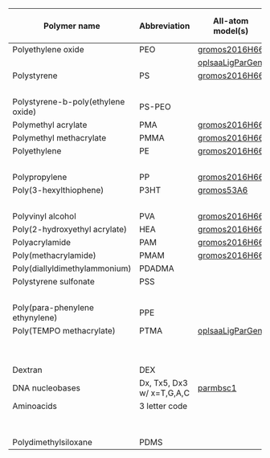 
| Polymer name                  | Abbreviation            | All-atom model(s)                                                     | Coarse-grained model(s)                               |
|-------------------------------|-------------------------|-----------------------------------------------------------------------|-------------------------------------------------------|
|Polyethylene oxide             |PEO                      |[gromos2016H66](polyply/data/2016H66/polyether_blocks.ff)              | [martini2](polyply/data/martini2/PEO.martini.2.itp)   |
|                               |                         |[oplsaaLigParGen](polyply/data/oplsaaLigParGen/PEO.oplsaa.LigParGen.ff)| [martini3](polyply/data/martini3/PEO.martini3.ff)     |
|Polystyrene                    |PS                       |[gromos2016H66](polyply/data/2016H66/polyvinyl_blocks.ff)              | [martini2](polyply/data/martini2/PS.martini.2.itp)    |
|                               |                         |                                                                       | [martini3](polyply/data/martini3/PS.martini3.ff)      |
|Polystyrene-b-poly(ethylene oxide)|PS-PEO                |                                                                       | [martini3](polyply/data/martini3/PS_PEO_link.ff)      |
|Polymethyl acrylate            |PMA                      |[gromos2016H66](polyply/data/2016H66/polyvinyl_blocks.ff)              | [martini3](polyply/data/martini3/PMA.martini3.ff)     |
|Polymethyl methacrylate        |PMMA                     |[gromos2016H66](polyply/data/2016H66/polyvinyl_blocks.ff)              | [martini3](polyply/data/martini3/PMMA.martini3.ff)    |
|Polyethylene                   |PE                       |[gromos2016H66](polyply/data/2016H66/polyvinyl_blocks.ff)              | [martini3](polyply/data/martini3/PE.martini3.ff)      |
|                               |                         |                                                                       | [martini2](polyply/data/martini2/PE.martini.2.itp)    |
|Polypropylene                  |PP                       |[gromos2016H66](polyply/data/2016H66/polyvinyl_blocks.ff)              | [martini2](polyply/data/martini2/PP.martini.2.itp)    |
|Poly(3-hexylthiophene)         |P3HT                     |[gromos53A6](polyply/data/gromos53A6/P3HT.gromos.53A6.ff)              | [martini2](polyply/data/martini2/P3HT.martini.2.itp)  |
|                               |                         |                                                                       | [martini3](polyply/data/martini3/P3HT.martini3.ff)    |
|Polyvinyl alcohol              |PVA                      |[gromos2016H66](polyply/data/2016H66/polyvinyl_blocks.ff)              | [martini3](polyply/data/martini3/PVA.martini3.ff)     |
|Poly(2-hydroxyethyl acrylate)  |HEA                      |[gromos2016H66](polyply/data/2016H66/polyvinyl_blocks.ff)              |                                                       |
|Polyacrylamide                 |PAM                      |[gromos2016H66](polyply/data/2016H66/polyvinyl_blocks.ff)              |                                                       |
|Poly(methacrylamide)           |PMAM                     |[gromos2016H66](polyply/data/2016H66/polyvinyl_blocks.ff)              |                                                       |
|Poly(diallyldimethylammonium)  |PDADMA                   |                                                                       | [martini2](polyply/data/martini2/PDADMA.martini.2.itp)|
|Polystyrene sulfonate          |PSS                      |                                                                       | [martini2](polyply/data/martini2/PSS.martini.2.itp)   |
|                               |                         |                                                                       | [martini3](polyply/data/martini3/PSS.martini3.ff)     |
|Poly(para-phenylene ethynylene)|PPE                      |                                                                       | [martini3](polyply/data/martini3/PPE.martini3.ff)     |
|Poly(TEMPO methacrylate)       |PTMA                     |[oplsaaLigParGen](polyply/data/oplsaaLigParGen/PTMA.oplsaa.LigParGen.ff)| [martini3](polyply/data/martini3/PTMA.martini3.ff)   |
|                               |                         |                                                                       | [ibi_cgm3](polyply/data/ibi_cmg3/PTMA.cgm3.ibi.ff)    |
|                               |                         |                                                                       | [ibi_gbcg](polyply/data/ibi_gbcg/PTMA.gbno2.ibi.ff)   |
|Dextran                        |DEX                      |                                                                       | [martini3](polyply/data/martini3/dextran.martini3.ff) |
|DNA nucleobases                |Dx, Tx5, Dx3 w/ x=T,G,A,C|[parmbsc1](polyply/data/parmbsc1/dna_final.ff)                         | [martini2](polyply/data/martini2/DNA_M2.ff)           |
|Aminoacids                     |3 letter code            |                                                                       | [martini3IDP](polyply/data/martini3/aminoacids.ff)    |
|                               |                         |                                                                       | [martini3-go](polyply/data/martini3-go/aminoacids.ff) |
|Polydimethylsiloxane           |PDMS                     |                                                                       | [martini3](polyply/data/martini3/PDMS.martini3.ff)    |
